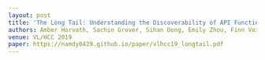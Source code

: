 ```yaml
---
layout: post
title: 'The Long Tail: Understanding the Discoverability of API Functionality'
authors: Amber Horvath, Sachin Grover, Sihan Dong, Emily Zhou, Finn Voichick, Mary Beth Kery, Shwetha Shinju, <b>Daye Nam</b>, Mariann Nagy, and Brad Myers
venue: VL/HCC 2019
paper: https://namdy0429.github.io/paper/vlhcc19_longtail.pdf
---
```

